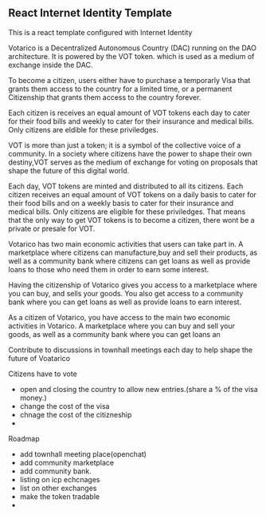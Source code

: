 ## React Internet Identity Template

This is a react template configured with Internet Identity

Votarico is a Decentralized Autonomous Country (DAC) running on the DAO architecture. It is powered by the VOT token. which is used as a medium of exchange inside the DAC.

To become a citizen, users either have to purchase a temporarly Visa that grants them access to the country for a limited time, or a permanent Citizenship that grants them access to the country forever.

Each citizen is receives an equal amount of VOT tokens each day to cater for their food bills and weekly to cater for their insurance and medical bills. Only citizens are eldible for these priviledges.

VOT is more than just a token; it is a symbol of the collective
voice of a community. In a society where citizens have the
power to shape their own destiny,VOT serves as the medium of
exchange for voting on proposals that shape the future of this digital
world. 

Each day, VOT tokens are minted and distributed to all its citizens.
Each citizen receives an equal amount of VOT tokens on a daily basis to cater for their food bills and on a weekly basis to cater for their insurance and medical bills. Only citizens are eligible for these priviledges.
That means that the only way to get VOT tokens is to become a citizen, there wont be a private or presale for VOT.


Votarico has two main economic activities that users can take part in. A marketplace where citizens can manufacture,buy and sell their products, as well as a community bank where citizens can get loans as well as provide loans to those who need them in order to earn some interest.

Having the citizenship of Votarico gives you access to a marketplace where you can buy, and sells your goods. You also get access to a community bank where you can get loans as well as provide loans to earn interest.

As a citizen of Votarico, you have access to the main two economic activities in Votarico. A marketplace where you can buy and sell your goods, as well as a community bank where you can get loans an

Contribute to discussions in townhall meetings each day to help shape the future of Voatarico



Citizens have to vote
- open and closing the country to allow new entries.(share a % of the visa money.)
- change the cost of the visa
- chnage the cost of the citizneship
- 


Roadmap

- add townhall meeting place(openchat)
- add community marketplace
- add community bank.
- listing on icp echcnages
- list on other exchanges
- make the token tradable
- 